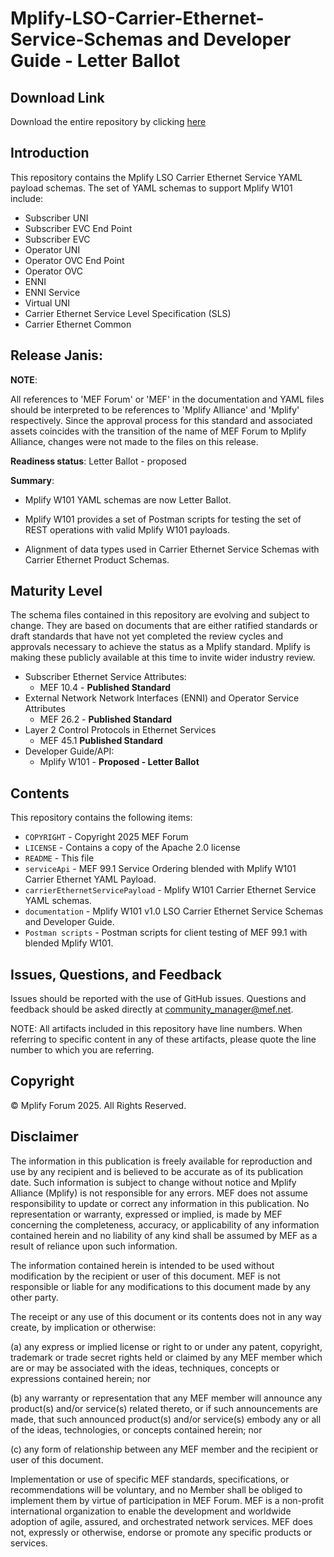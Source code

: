 # Mplify-LSO-Carrier-Ethernet-Service-Schemas and Developer Guide - Letter Ballot

## Download Link

Download the entire repository by clicking
[here](https://github.com/MEF-GIT/MEF-LSO/tree/develop_ce_service)

## Introduction

This repository contains the Mplify LSO Carrier Ethernet Service YAML payload schemas. The set of YAML
schemas to support Mplify W101 include:

- Subscriber UNI
- Subscriber EVC End Point
- Subscriber EVC
- Operator UNI
- Operator OVC End Point
- Operator OVC
- ENNI
- ENNI Service
- Virtual UNI
- Carrier Ethernet Service Level Specification (SLS)
- Carrier Ethernet Common

## Release Janis:

**NOTE**:

All references to 'MEF Forum' or 'MEF' in the documentation and YAML files should be interpreted to be references to 'Mplify Alliance' and 'Mplify' respectively.  Since the approval process for this standard and associated assets coincides with the transition of the name of MEF Forum to Mplify Alliance, changes were not made to the files on this release.

**Readiness status**: Letter Ballot - proposed

**Summary**:
 
 - Mplify W101 YAML schemas are now Letter Ballot.

 - Mplify W101 provides a set of Postman scripts for testing the set of REST operations with valid Mplify W101 payloads.
 
 - Alignment of data types used in Carrier Ethernet Service Schemas with Carrier Ethernet Product Schemas.

## Maturity Level

The schema files contained in this repository are evolving and subject to change. They are
based on documents that are either ratified standards or draft standards that
have not yet completed the review cycles and approvals necessary to achieve the
status as a Mplify standard. Mplify is making these publicly available at this time to
invite wider industry review.

- Subscriber Ethernet Service Attributes:
  - MEF 10.4 - **Published Standard**
- External Network Network Interfaces (ENNI) and Operator Service Attributes
  - MEF 26.2 - **Published Standard**
- Layer 2 Control Protocols in Ethernet Services
  - MEF 45.1 **Published Standard**
- Developer Guide/API:
  - Mplify W101 - **Proposed - Letter Ballot**

## Contents

This repository contains the following items:

- `COPYRIGHT` - Copyright 2025 MEF Forum
- `LICENSE` - Contains a copy of the Apache 2.0 license
- `README` - This file
- `serviceApi` - MEF 99.1 Service Ordering blended with Mplify W101 Carrier Ethernet YAML Payload.
- `carrierEthernetServicePayload` - Mplify W101 Carrier Ethernet Service YAML schemas.
- `documentation` - Mplify W101 v1.0 LSO Carrier Ethernet Service Schemas and Developer Guide.
- `Postman scripts` - Postman scripts for client testing of MEF 99.1 with blended Mplify W101.

## Issues, Questions, and Feedback

Issues should be reported with the use of GitHub issues. Questions and feedback
should be asked directly at community_manager@mef.net.

NOTE: All artifacts included in this repository have line numbers. When referring to specific
content in any of these artifacts, please quote the line number to which you are referring.

## Copyright

© Mplify Forum 2025. All Rights Reserved.

## Disclaimer

The information in this publication is freely available for reproduction and use
by any recipient and is believed to be accurate as of its publication date. Such
information is subject to change without notice and Mplify Alliance (Mplify) is not
responsible for any errors. MEF does not assume responsibility to update or
correct any information in this publication. No representation or warranty,
expressed or implied, is made by MEF concerning the completeness, accuracy, or
applicability of any information contained herein and no liability of any kind
shall be assumed by MEF as a result of reliance upon such information.

The information contained herein is intended to be used without modification by
the recipient or user of this document. MEF is not responsible or liable for any
modifications to this document made by any other party.

The receipt or any use of this document or its contents does not in any way
create, by implication or otherwise:

(a) any express or implied license or right to or under any patent, copyright,
trademark or trade secret rights held or claimed by any MEF member which are or
may be associated with the ideas, techniques, concepts or expressions contained
herein; nor

(b) any warranty or representation that any MEF member will announce any
product(s) and/or service(s) related thereto, or if such announcements are made,
that such announced product(s) and/or service(s) embody any or all of the ideas,
technologies, or concepts contained herein; nor

(c) any form of relationship between any MEF member and the recipient or user of
this document.

Implementation or use of specific MEF standards, specifications, or
recommendations will be voluntary, and no Member shall be obliged to implement
them by virtue of participation in MEF Forum. MEF is a non-profit international
organization to enable the development and worldwide adoption of agile, assured,
and orchestrated network services. MEF does not, expressly or otherwise, endorse
or promote any specific products or services.
